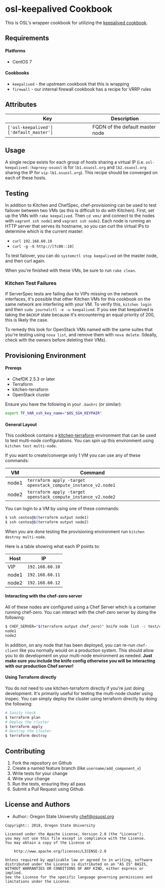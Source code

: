 osl-keepalived Cookbook
=======================
This is OSL's wrapper cookbook for utilizing the [keepalived cookbook](https://supermarket.chef.io/cookbooks/keepalived).

Requirements
------------

#### Platforms
- CentOS 7

#### Cookbooks
- `keepalived` - the upstream cookbook that this is wrapping
- `firewall` - our internal firewall cookbook has a recipe for VRRP rules

Attributes
----------

Key                                    | Description
-------------------------------------- | -------------------------------
`['osl-keepalived']['default_master']` | FQDN of the default master node

Usage
-----
A single recipe exists for each group of hosts sharing a virtual IP (i.e.
`osl-keepalived::haproxy-osuosl` is for `lb1.osuosl.org` and `lb2.osuosl.org`
sharing the IP for `vip-lb1.osuosl.org`). This recipe should be converged on
each of these hosts.

Testing
-------
In addition to Kitchen and ChefSpec, chef-provisioning can be used to test
failover between two VMs (as this is difficult to do with Kitchen). First, set
up the VMs with `rake keepalived`. Then `cd vms/` and connect to the nodes with
`vagrant ssh node1` and `vagrant ssh node2`. Each node is running an HTTP
server that serves its hostname, so you can curl the virtual IPs to determine
which is the current master:

* `curl 192.168.60.10`
* `curl -g -6 http://[fc00::10]`

To test failover, you can do `systemctl stop keepalived` on the master node, and
then curl again.

When you're finished with these VMs, be sure to run `rake clean`.

### Kitchen Test Failures
If ServerSpec tests are failing due to VIPs missing on the network interfaces,
it's possible that other Kitchen VMs for this cookbook on the same network are
interfering with your VM. To verify this, `kitchen login` and then
`sudo journalctl -e -u keepalived`. If you see that keepalived is taking the
`BACKUP` state because it's encountering an equal priority of 200, this is likely
the case.

To remedy this look for OpenStack VMs named with the same suites that you're
testing using `nova list`, and remove them with `nova delete`. (Ideally, check
with the owners before deleting their VMs).

Provisioning Environment
------------------------

#### Prereqs

- ChefDK 2.5.3 or later
- Terraform
- kitchen-terraform
- OpenStack cluster

Ensure you have the following in your ``.bashrc`` (or similar):

```bash
export TF_VAR_ssh_key_name="$OS_SSH_KEYPAIR"
```

#### General Layout

This cookbook contains a [kitchen-terraform](https://github.com/newcontext-oss/kitchen-terraform)
environment that can be used to test multi-node configurations. You can spin up
this environment using `kitchen test multi-node`.

If you want to create/converge only 1 VM you can use any of these commands:

VM    | Command
----- | --------------
node1 | `terraform apply -target openstack_compute_instance_v2.node1`
node2 | `terraform apply -target openstack_compute_instance_v2.node2`

You can login to a VM by using one of these commands:
```bash
$ ssh centos@$(terraform output node1)
$ ssh centos@$(terraform output node2)
```

When you are done testing the provisioning environment run
``kitchen destroy multi-node``.

Here is a table showing what each IP points to:

Host  | IP
----- | --------------
VIP   | `192.168.60.10`
node1 | `192.168.60.11`
node2 | `192.168.60.12`

#### Interacting with the chef-zero server

All of these nodes are configured using a Chef Server which is a container
running chef-zero. You can interact with the chef-zero server by doing the
following:

```bash
$ CHEF_SERVER="$(terraform output chef_zero)" knife node list -c test/chef-config/knife.rb
node1
node2
```

In addition, on any node that has been deployed, you can re-run ``chef-client``
like you normally would on a production system. This should allow you to do
development on your multi-node environment as needed. **Just make sure you
include the knife config otherwise you will be interacting with our production
Chef server!**

#### Using Terraform directly

You do not need to use kitchen-terraform directly if you're just doing
development. It's primarily useful for testing the multi-node cluster using
inspec. You can simply deploy the cluster using terraform directly by doing
the following:

```bash
# Sanity check
$ terraform plan
# Deploy the cluster
$ terraform apply
# Destroy the cluster
$ terraform destroy
```

Contributing
------------

1. Fork the repository on Github
2. Create a named feature branch (like `username/add_component_x`)
3. Write tests for your change
4. Write your change
5. Run the tests, ensuring they all pass
6. Submit a Pull Request using Github

License and Authors
-------------------
- Author:: Oregon State University <chef@osuosl.org>

```text
Copyright:: 2018, Oregon State University

Licensed under the Apache License, Version 2.0 (the "License");
you may not use this file except in compliance with the License.
You may obtain a copy of the License at

    http://www.apache.org/licenses/LICENSE-2.0

Unless required by applicable law or agreed to in writing, software
distributed under the License is distributed on an "AS IS" BASIS,
WITHOUT WARRANTIES OR CONDITIONS OF ANY KIND, either express or implied.
See the License for the specific language governing permissions and
limitations under the License.
```
